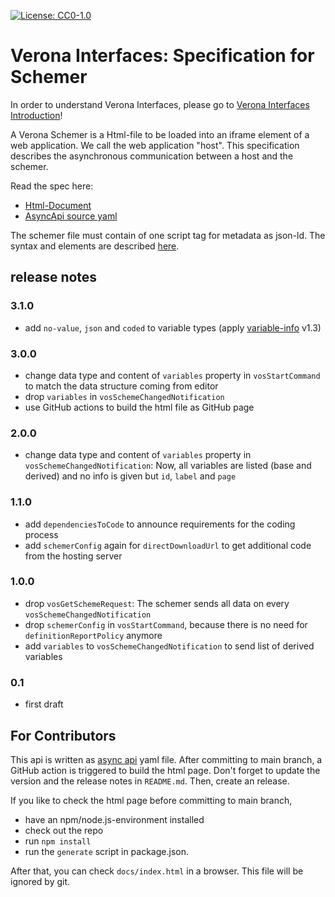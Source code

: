 [![License: CC0-1.0](https://img.shields.io/badge/License-CC0%201.0-lightgrey.svg)](http://creativecommons.org/publicdomain/zero/1.0/)

# Verona Interfaces: Specification for Schemer

In order to understand Verona Interfaces, please go
to [Verona Interfaces Introduction](https://verona-interfaces.github.io)!

A Verona Schemer is a Html-file to be loaded into an iframe element of a web application. We call the web application "host". This specification describes the asynchronous communication between a host and the schemer.

Read the spec here:
* [Html-Document](https://verona-interfaces.github.io/schemer)
* [AsyncApi source yaml](schemerapi.yaml)

The schemer file must contain of one script tag for metadata as json-ld. The syntax and elements are described [here](https://verona-interfaces.github.io/intro/metadata).

## release notes

### 3.1.0
* add `no-value`, `json` and `coded` to variable types (apply [variable-info](https://github.com/verona-interfaces/variable-info) v1.3)

### 3.0.0
* change data type and content of `variables` property in `vosStartCommand` to match the data structure coming from editor
* drop `variables` in `vosSchemeChangedNotification`
* use GitHub actions to build the html file as GitHub page

### 2.0.0
* change data type and content of `variables` property in `vosSchemeChangedNotification`: Now, all variables are listed (base and derived) and no info is given but `id`, `label` and `page`

### 1.1.0
* add `dependenciesToCode` to announce requirements for the coding process
* add `schemerConfig` again for `directDownloadUrl` to get additional code from the hosting server

### 1.0.0
* drop `vosGetSchemeRequest`: The schemer sends all data on every `vosSchemeChangedNotification`
* drop `schemerConfig` in `vosStartCommand`, because there is no need for `definitionReportPolicy` anymore 
* add `variables` to `vosSchemeChangedNotification` to send list of derived variables

### 0.1
* first draft

## For Contributors
This api is written as [async api](https://www.asyncapi.com/de) yaml file. After committing to main branch, a GitHub action is triggered to build the html page. Don't forget to update the version and the release notes in `README.md`. Then, create an release.

If you like to check the html page before committing to main branch, 

* have an npm/node.js-environment installed
* check out the repo
* run `npm install`
* run the `generate` script in package.json.

After that, you can check `docs/index.html` in a browser. This file will be ignored by git.